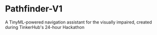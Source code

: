 # Pathfinder-V1
A TinyML-powered navigation assistant for the visually impaired, created during TinkerHub's 24-hour Hackathon
